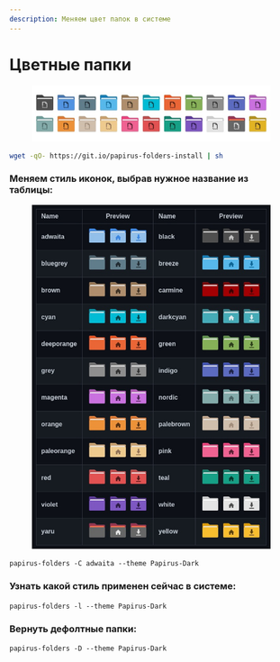 ```yaml
---
description: Меняем цвет папок в системе
---
```


# Цветные папки

<figure><img src="../../.gitbook/assets/VzbB5JC-7UI.jpg" alt=""><figcaption></figcaption></figure>

```bash
wget -qO- https://git.io/papirus-folders-install | sh
```

### Меняем стиль иконок, выбрав нужное **название** из таблицы:

<figure><img src="../../.gitbook/assets/YtzjD05eaes.jpg" alt=""><figcaption></figcaption></figure>

```
papirus-folders -C adwaita --theme Papirus-Dark
```

### Узнать какой стиль применен сейчас в системе:

```
papirus-folders -l --theme Papirus-Dark
```

### Вернуть дефолтные папки:

```
papirus-folders -D --theme Papirus-Dark
```

